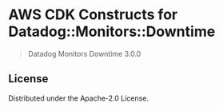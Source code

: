 # AWS CDK Constructs for Datadog::Monitors::Downtime

> Datadog Monitors Downtime 3.0.0


## License

Distributed under the Apache-2.0 License.
